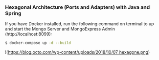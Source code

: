 ### Hexagonal Architecture (Ports and Adapters) with Java and Spring

If you have Docker installed, run the following command on terminal to up and start the Mongo Server and MongoExpress Admin (http://localhost:8099):

```bash
$ docker-compose up -d --build
```

!(https://blog.octo.com/wp-content/uploads/2018/10/07_hexagone.png)
